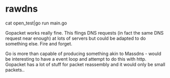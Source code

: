 # rawdns

cat open_test|go run main.go

Gopacket works really fine. This flings DNS requests (in fact the same DNS request near enough) at lots of servers but 
could be adapted to do something else. Fire and forget.

Go is more than capable of producing something akin to Massdns - would be interesting to have a event loop and attempt 
to do this with http. Gopacket has a lot of stuff for packet reassembly and it would only be small packets..
